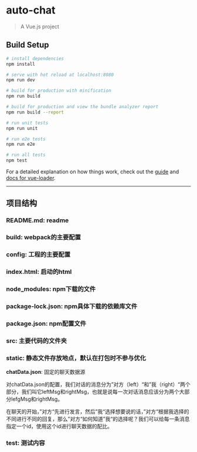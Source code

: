 # auto-chat

> A Vue.js project

## Build Setup

``` bash
# install dependencies
npm install

# serve with hot reload at localhost:8080
npm run dev

# build for production with minification
npm run build

# build for production and view the bundle analyzer report
npm run build --report

# run unit tests
npm run unit

# run e2e tests
npm run e2e

# run all tests
npm test
```

For a detailed explanation on how things work, check out the [guide](http://vuejs-templates.github.io/webpack/) and [docs for vue-loader](http://vuejs.github.io/vue-loader).

---

## 项目结构
### README.md: readme

### build: webpack的主要配置

### config: 工程的主要配置

### index.html: 启动的html

### node_modules: npm下载的文件

### package-lock.json: npm具体下载的依赖库文件

### package.json: npm配置文件

### src: 主要代码的文件夹

### static: 静态文件存放地点，默认在打包时不参与优化
**chatData.json**: 固定的聊天数据源

对chatData.json的配置，我们对话的消息分为”对方（left）“和”我（right）“两个部分，我们叫它leftMsg和rightMsg，也就是说每一次对话消息应该分为两个大部分lefgMsg和rightMsg。

在聊天的开始，”对方“先进行发言，然后”我“选择想要说的话，”对方“根据我选择的不同进行不同的回复，那么”对方“如何知道”我“的选择呢？我们可以给每一条消息指定一个id，使用这个id进行聊天数据的配比。

### test: 测试内容
